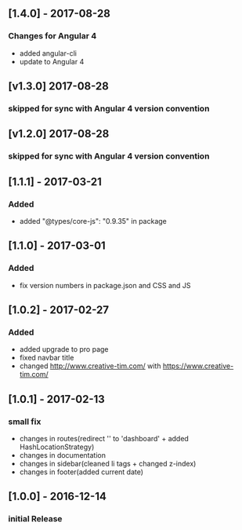 ## [1.4.0] - 2017-08-28
### Changes for Angular 4
- added angular-cli
- update to Angular 4

## [v1.3.0] 2017-08-28
### skipped for sync with Angular 4 version convention

## [v1.2.0] 2017-08-28
### skipped for sync with Angular 4 version convention

## [1.1.1] - 2017-03-21
### Added
- added "@types/core-js": "0.9.35" in package

## [1.1.0] - 2017-03-01
### Added
- fix version numbers in package.json and CSS and JS

## [1.0.2] - 2017-02-27
### Added
- added upgrade to pro page
- fixed navbar title
- changed http://www.creative-tim.com/ with https://www.creative-tim.com/

## [1.0.1] - 2017-02-13
### small fix
- changes in routes(redirect '' to 'dashboard' + added HashLocationStrategy)
- changes in documentation
- changes in sidebar(cleaned li tags + changed z-index)
- changes in footer(added current date)

## [1.0.0] - 2016-12-14
### initial Release
